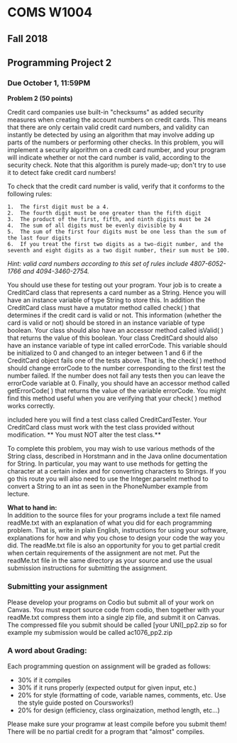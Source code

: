 # COMS W1004 

## Fall 2018

## Programming Project 2 
### Due October 1, 11:59PM


**Problem 2 (50 points)**
 
Credit card companies use built-in "checksums" as added security measures when creating the account numbers on credit cards. This means that there are only certain valid credit card numbers, and validity can instantly be detected by using an algorithm that may involve adding up parts of the numbers or performing other checks.  In this problem, you will implement a security algorithm on a credit card number, and your program will indicate whether or not the card number is valid, according to the security check. Note that this algorithm is purely made-up; don't try to use it to detect fake credit card numbers! 

To check that the credit card number is valid, verify that it conforms to the following rules:  

	1.	The first digit must be a 4.  
	2.	The fourth digit must be one greater than the fifth digit  
	3.	The product of the first, fifth, and ninth digits must be 24  
	4.	The sum of all digits must be evenly divisible by 4  
	5.	The sum of the first four digits must be one less than the sum of the last four digits  
	6.	If you treat the first two digits as a two-digit number, and the seventh and eight digits as a two digit number, their sum must be 100.  
	
*Hint: valid card numbers according to this set of rules include 4807-6052-1766 and 4094-3460-2754.*  

You should use these for testing out your program.
Your job is to create a CreditCard class that represents a card number as a String. Hence you will have an instance variable of type String to store this. In addition the CreditCard class must have a mutator method called check( ) that determines if the credit card is valid or not. This information (whether the card is valid or not) should be stored in an instance variable of type boolean. Your class should also have an accessor method called isValid( ) that returns the value of this boolean.  Your class CreditCard should also have an instance variable of type int called errorCode. This variable should be initialized to 0 and changed to an integer between 1 and 6 if the CreditCard object fails one of the tests above. That is, the check( ) method should change errorCode to the number corresponding to the first test the number failed. If the number does not fail any tests then you can leave the errorCode variable at 0. Finally, you should have an accessor method called getErrorCode( ) that returns the value of the variable errorCode. You might find this method useful when you are verifying that your check( ) method works correctly.


included here you will find a test class called CreditCardTester. Your CreditCard class must work with the test class provided without modification. ** You must NOT alter the test class.**


To complete this problem, you may wish to use various methods of the String class, described in Horstmann and in the Java online documentation for String. In particular, you may want to use methods for getting the character at a certain index and for converting characters to Strings. If you go this route you will also need to use the Integer.parseInt method to convert a String to an int as seen in the PhoneNumber example from lecture.


**What to hand in:**  
In addition to the source files for your programs include a text file named readMe.txt with an explanation of what you did for each programming problem. That is, write in plain English, instructions for using your software, explanations for how and why you chose to design your code the way you did. The readMe.txt file is also an opportunity for you to get partial credit when certain requirements of the assignment are not met.  Put the readMe.txt file in the same directory as your source and use the usual submission instructions for submitting the assignment.

### Submitting your assignment
Please develop your programs on Codio but submit all of your work on Canvas. You must export source code from codio, then together with your readMe.txt compress them into a single zip file, and submit it on Canvas. The compressed file you submit should be called [your UNI]_pp2.zip so for example my submission would be called ac1076_pp2.zip  
    


### A word about Grading: 
Each programming question on assignment will be graded as follows:

* 30% if it compiles  
* 30% if it runs properly (expected output for given input, etc.)  
* 20% for style (formatting of code, variable names, comments, etc. Use the style guide posted on Coursworks!)  
* 20% for design (efficiency, class  orginaization, method length, etc...)  

Please make sure your programw at least compile before you submit them! There will be no partial credit for a program that "almost" compiles.
